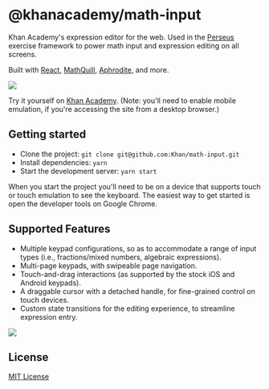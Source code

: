 # @khanacademy/math-input

Khan Academy's expression editor for the web. Used in the [Perseus](https://github.com/khan/perseus) exercise framework to power math input and expression editing on all screens.

Built with [React](https://github.com/facebook/react), [MathQuill](https://github.com/mathquill/mathquill), [Aphrodite](https://github.com/khan/aphrodite), and more.

![](https://cloud.githubusercontent.com/assets/1309177/15994911/d1acd29e-30c5-11e6-9707-6bef8e69114f.gif)

Try it yourself on [Khan Academy](https://www.khanacademy.org/math/algebra-basics/alg-basics-algebraic-expressions/alg-basics-distributive-property/e/distributive-property-with-variables). (Note: you'll need to enable mobile emulation, if you're accessing the site from a desktop browser.)

## Getting started

- Clone the project: `git clone git@github.com:Khan/math-input.git`
- Install dependencies: `yarn`
- Start the development server: `yarn start`

When you start the project you'll need to be on a device that supports touch or touch emulation to see the keyboard. The easiest way to get started is open the developer tools on Google Chrome.

## Supported Features

- Multiple keypad configurations, so as to accommodate a range of input types (i.e., fractions/mixed numbers, algebraic expressions).
- Multi-page keypads, with swipeable page navigation.
- Touch-and-drag interactions (as supported by the stock iOS and Android keypads).
- A draggable cursor with a detached handle, for fine-grained control on touch devices.
- Custom state transitions for the editing experience, to streamline expression entry.

![](https://cloud.githubusercontent.com/assets/1309177/15994912/d2b60cdc-30c5-11e6-8eb4-9086d76f327c.gif)

## License

[MIT License](http://opensource.org/licenses/MIT)
